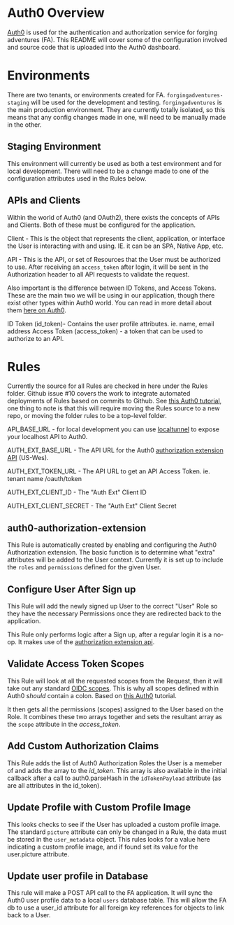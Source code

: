 # Auth0 Overview

[Auth0](https://auth0.com/) is used for the authentication and authorization service for forging adventures (FA). This README will cover some of the configuration involved and source code that is uploaded into the Auth0 dashboard. 

# Environments

There are two tenants, or environments created for FA. `forgingadventures-staging` will be used for the development and testing. `forgingadventures` is the main production environment. They are currently totally isolated, so this means that any config changes made in one, will need to be manually made in the other. 

## Staging Environment

This environment will currently be used as both a test environment and for local development. There will need to be a change made to one of the configuration attributes used in the Rules below. 

## APIs and Clients

Within the world of Auth0 (and OAuth2), there exists the concepts of APIs and Clients. Both of these must be configured for the application. 

Client - This is the object that represents the client, application, or interface the User is interacting with and using. IE. it can be an SPA, Native App, etc. 

API - This is the API, or set of Resources that the User must be authorized to use. After receiving an `access_token` after login, it will be sent in the Authorization header to all API requests to validate the request. 

Also important is the difference between ID Tokens, and Access Tokens. These are the main two we will be using in our application, though there exist other types within Auth0 world. You can read in more detail about them [here on Auth0](https://auth0.com/docs/tokens).

ID Token (id_token)- Contains the user profile attributes. ie. name, email address
Access Token (access_token) - a token that can be used to authorize to an API.

# Rules

Currently the source for all Rules are checked in here under the Rules folder. 
Github issue #10 covers the work to integrate automated deployments of Rules based on commits to Github. See [this Auth0 tutorial](https://auth0.com/docs/extensions/github-deploy), one thing to note is that this will require moving the Rules source to a new repo, or moving the folder rules to be a top-level folder.

API_BASE_URL - for local development you can use [localtunnel](https://localtunnel.github.io/www/) to expose your localhost API to Auth0. 

AUTH_EXT_BASE_URL - The API URL for the Auth0 [authorization extension API](https://auth0.com/docs/api/authorization-extension?http#find-your-extension-url) (US-Wes).

AUTH_EXT_TOKEN_URL - The API URL to get an API Access Token. ie. tenant name /oauth/token

AUTH_EXT_CLIENT_ID - The "Auth Ext" Client ID

AUTH_EXT_CLIENT_SECRET - The "Auth Ext" Client Secret

## auth0-authorization-extension

This Rule is automatically created by enabling and configuring the Auth0 Authorization extension. The basic function is to determine what "extra" attributes will be added to the User context. Currently it is set up to include the `roles` and `permissions` defined for the given User.

## Configure User After Sign up

This Rule will add the newly signed up User to the correct "User" Role so they have the necessary Permissions once they are redirected back to the application. 

This Rule only performs logic after a Sign up, after a regular login it is a no-op. It makes use of the [authorization extension api](https://auth0.com/docs/api/authorization-extension?http#find-your-extension-url).

## Validate Access Token Scopes

This Rule will look at all the requested scopes from the Request, then it will take out any standard [OIDC scopes](http://openid.net/specs/openid-connect-core-1_0.html#ScopeClaims). This is why all scopes defined within Auth0 *should* contain a colon. Based on [this Auth0](https://auth0.com/docs/architecture-scenarios/application/spa-api/part-2#create-a-rule-to-validate-token-scopes) tutorial.

It then gets all the permissions (scopes) assigned to the User based on the Role. It combines these two arrays together and sets the resultant array as the `scope` attribute in the *access_token*. 

## Add Custom Authorization Claims

This Rule adds the list of Auth0 Authorization Roles the User is a memeber of and adds the array to the *id_token*. This array is also available in the initial callback after a call to auth0.parseHash in the `idTokenPayload` attribute (as are all attributes in the id_token). 

## Update Profile with Custom Profile Image

This looks checks to see if the User has uploaded a custom profile image. The standard `picture` attribute can only be changed in a Rule, the data must be stored in the `user_metadata` object. This rules looks for a value here indicating a custom profile image, and if found set its value for the user.picture attribute. 

## Update user profile in Database

This rule will make a POST API call to the FA application. It will sync the Auth0 user profile data to a local `users` database table. This will allow the FA db to use a user_id attribute for all foreign key references for objects to link back to a User. 

